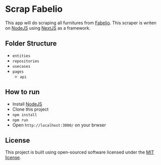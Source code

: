 # Scrap Fabelio
This app will do scraping all furnitures from [Fabelio](https://fabelio.com/). This scraper is writen on [NodeJS](https://nodejs.org/en/) using [NextJS](https://nextjs.org/) as a framework.

## Folder Structure
- `entities`
- `repositories`
- `usecases`
- `pages`
    - `api`

## How to run
- Install [NodeJS](https://nodejs.org/en/)
- Clone this project
- `npm install`
- `npm run`
- Open `http://localhost:3000/` on your brwser

## License
This project is built using open-sourced software licensed under the [MIT license](http://opensource.org/licenses/MIT).
